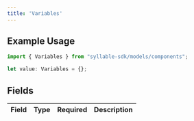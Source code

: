 ```yaml
---
title: 'Variables'
---
```


## Example Usage

```typescript
import { Variables } from "syllable-sdk/models/components";

let value: Variables = {};
```

## Fields

| Field       | Type        | Required    | Description |
| ----------- | ----------- | ----------- | ----------- |